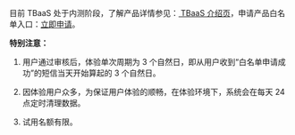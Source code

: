 目前 TBaaS 处于内测阶段，了解产品详情参见：[ TBaaS 介绍页](https://cloud.tencent.com/product/tbaas)，申请产品白名单入口：[立即申请](https://cloud.tencent.com/act/apply/tbaas0)。

**特别注意：**
1. 用户通过审核后，体验单次周期为 3 个自然日，即从用户收到“白名单申请成功”的短信当天开始算起的 3 个自然日。

2. 因体验用户众多，为保证用户体验的顺畅，在体验环境下，系统会在每天 24 点定时清理数据。

3. 试用名额有限。

